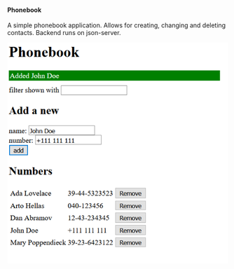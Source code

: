 #### Phonebook

A simple phonebook application. Allows for creating, changing and deleting contacts. Backend runs on json-server.

![](phonebook.png)